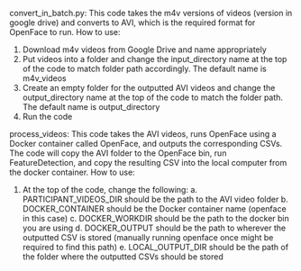 convert_in_batch.py: 
This code takes the m4v versions of videos (version in google drive) and converts to AVI, which is the required format for OpenFace to run. 
How to use: 
1. Download m4v videos from Google Drive and name appropriately
2. Put videos into a folder and change the input_directory name at the top of the code to match folder path accordingly. The default name is m4v_videos
3. Create an empty folder for the outputted AVI videos and change the output_directory name at the top of the code to match the folder path. The default name is output_directory
4. Run the code

process_videos:
This code takes the AVI videos, runs OpenFace using a Docker container called OpenFace, and outputs the corresponding CSVs. The code will copy the AVI folder to the OpenFace bin, run FeatureDetection, and copy the resulting CSV into the local computer from the docker container.
How to use:
1. At the top of the code, change the following:
    a. PARTICIPANT_VIDEOS_DIR should be the path to the AVI video folder
    b. DOCKER_CONTAINER should be the Docker container name (openface in this case)
    c. DOCKER_WORKDIR should be the path to the docker bin you are using
    d. DOCKER_OUTPUT should be the path to wherever the outputted CSV is stored (manually running openface once might be required to find this path)
    e. LOCAL_OUTPUT_DIR should be the path of the folder where the outputted CSVs should be stored

